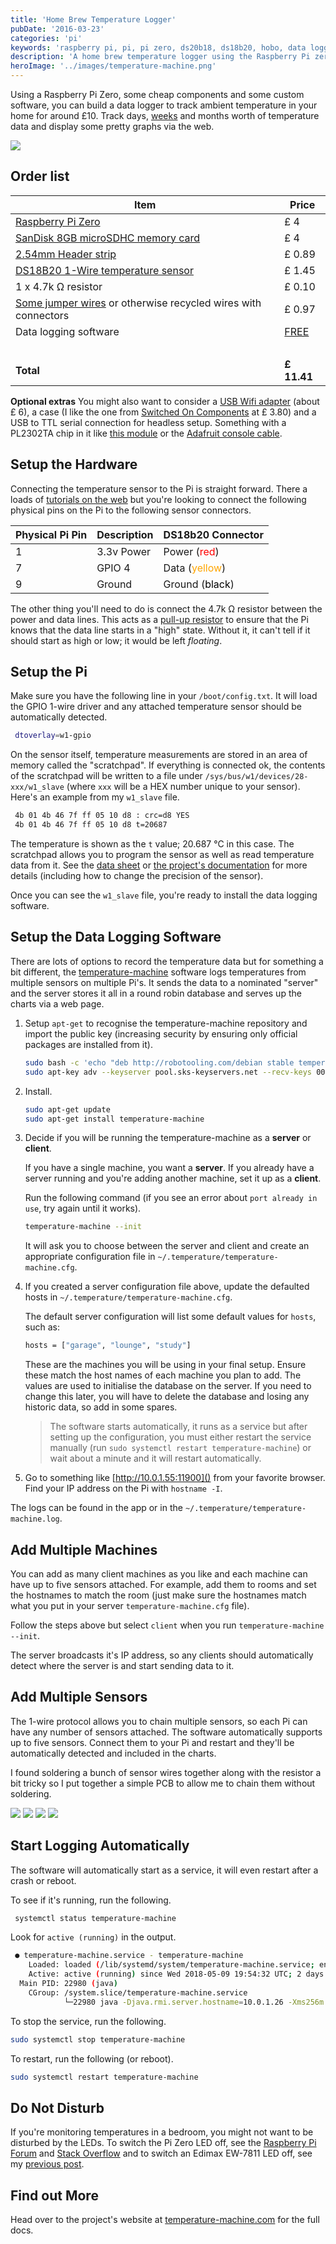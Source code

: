 ```yaml
---
title: 'Home Brew Temperature Logger'
pubDate: '2016-03-23'
categories: 'pi'
keywords: 'raspberry pi, pi, pi zero, ds20b18, ds18b20, hobo, data logger, temperature, arduino, scala'
description: 'A home brew temperature logger using the Raspberry Pi zero for around $10'
heroImage: '../images/temperature-machine.png'
---
```


Using a Raspberry Pi Zero, some cheap components and some custom software, you can build a data logger to track ambient temperature in your home for around £10. Track days, [weeks](../images/temperature-30-days.png) and months worth of temperature data and display some pretty graphs via the web.

![](../images/temperature-machine.png)

<!-- more -->

## Order list

| Item | Price |
|------|-------|
| [Raspberry Pi Zero](https://shop.pimoroni.com/products/raspberry-pi-zero) | £ 4
| [SanDisk 8GB microSDHC memory card](http://amzn.to/1T6zIc9) | £ 4
| [2.54mm Header strip](http://amzn.to/1pIKZ7m)  | £ 0.89
| [DS18B20 1-Wire temperature sensor](http://amzn.to/1RhmOHc)    | £ 1.45
| 1 x 4.7k Ω resistor | £ 0.10
| [Some jumper wires](http://amzn.to/1Rlrbj9) or otherwise recycled wires with connectors |    £ 0.97
| Data logging software | <span style="color:green;">[FREE](https://github.com/tobyweston/temperature-machine)</span>
| | &nbsp;
| **Total** | **£ 11.41**


**Optional extras** You might also want to consider a [USB Wifi adapter](http://amzn.to/1RhmTKQ) (about £ 6), a case (I like the one from [Switched On Components](https://socomponents.co.uk/shop/black-laser-cut-acrylic-raspberry-pi-zero-case-v2/) at £ 3.80) and a USB to TTL serial connection for headless setup. Something with a PL2302TA chip in it like [this module](http://amzn.to/1ZtRWoA) or the [Adafruit console cable](https://www.adafruit.com/product/954).


## Setup the Hardware

Connecting the temperature sensor to the Pi is straight forward. There a loads of [tutorials on the web](https://www.google.co.uk/search?btnG=1&pws=0&q=pi+ds18b20+tutorial) but you're looking to connect the following physical pins on the Pi to the following sensor connectors.

Physical Pi Pin | Description | DS18b20 Connector
----------------|-------------|--------
1 | 3.3v Power  | Power (<span style="color:red;">red</span>)
7 | GPIO 4      | Data (<span style="color:orange;">yellow</span>)
9 | Ground      | Ground (<span style="color:black;">black</span>)

The other thing you'll need to do is connect the 4.7k Ω resistor between the power and data lines. This acts as a [pull-up resistor](https://learn.sparkfun.com/tutorials/pull-up-resistors) to ensure that the Pi knows that the data line starts in a "high" state. Without it, it can't tell if it should start as high or low; it would be left _floating_.


## Setup the Pi

Make sure you have the following line in your `/boot/config.txt`. It will load the GPIO 1-wire driver and any attached temperature sensor should be automatically detected.

```bash
 dtoverlay=w1-gpio
```

On the sensor itself, temperature measurements are stored in an area of memory called the "scratchpad". If everything is connected ok, the contents of the scratchpad will be written to a file under `/sys/bus/w1/devices/28-xxx/w1_slave` (where `xxx` will be a HEX number unique to your sensor). Here's an example from my `w1_slave` file.

```bash
 4b 01 4b 46 7f ff 05 10 d8 : crc=d8 YES
 4b 01 4b 46 7f ff 05 10 d8 t=20687
```

The temperature is shown as the `t` value; 20.687 °C in this case. The scratchpad allows you to program the sensor as well as read temperature data from it. See the [data sheet](https://www.adafruit.com/datasheets/DS18B20.pdf) or [the project's documentation](http://temperature-machine.com/docs/ds18b20_sensor.html) for more details (including how to change the precision of the sensor).

Once you can see the `w1_slave` file, you're ready to install the data logging software.


## Setup the Data Logging Software

There are lots of options to record the temperature data but for something a bit different, the [temperature-machine](https://github.com/tobyweston/temperature-machine) software logs temperatures from multiple sensors on multiple Pi's. It sends the data to a nominated "server" and the server stores it all in a round robin database and serves up the charts via a web page.

1. Setup `apt-get` to recognise the temperature-machine repository and import the public key (increasing security by ensuring only official packages are installed from it).

    ``` bash
    sudo bash -c 'echo "deb http://robotooling.com/debian stable temperature-machine" >> /etc/apt/sources.list'
    sudo apt-key adv --keyserver pool.sks-keyservers.net --recv-keys 00258F48226612AE
    ```
    
1. Install. 

    ```bash
    sudo apt-get update
    sudo apt-get install temperature-machine
    ```

1. Decide if you will be running the temperature-machine as a **server** or **client**.

    If you have a single machine, you want a **server**. If you already have a server running and you're adding another machine, set it up as a **client**.

    Run the following command (if you see an error about `port already in use`, try again until it works).
    
    ```bash
    temperature-machine --init
    ```
    
    It will ask you to choose between the server and client and create an appropriate configuration file in `~/.temperature/temperature-machine.cfg`.

1. If you created a server configuration file above, update the defaulted hosts in `~/.temperature/temperature-machine.cfg`.

    The default server configuration will list some default values for `hosts`, such as:

    ```bash
    hosts = ["garage", "lounge", "study"]
    ```

    These are the machines you will be using in your final setup. <span class="bg-warning">Ensure these match the host names of each machine you plan to add</span>. The values are used to initialise the database on the server. If you need to change this later, you will have to delete the database and losing any historic data, so add in some spares.

    > The software starts automatically, it runs as a service but after setting up the configuration, you must either restart the service manually (run <code>sudo systemctl restart temperature-machine</code>) or wait about a minute and it will restart automatically.
    >
    
1. Go to something like [http://10.0.1.55:11900]() from your favorite browser. Find your IP address on the Pi with `hostname -I`.

The logs can be found in the app or in the `~/.temperature/temperature-machine.log`.


## Add Multiple Machines

You can add as many client machines as you like and each machine can have up to five sensors attached. For example, add them to rooms and set the hostnames to match the room (just make sure the hostnames match what you put in your server `temperature-machine.cfg` file).

Follow the steps above but select `client` when you run `temperature-machine --init`.

The server broadcasts it's IP address, so any clients should automatically detect where the server is and start sending data to it.


## Add Multiple Sensors

The 1-wire protocol allows you to chain multiple sensors, so each Pi can have any number of sensors attached. The software automatically supports up to five sensors. Connect them to your Pi and restart and they'll be automatically detected and included in the charts.

I found soldering a bunch of sensor wires together along with the resistor a bit tricky so I put together a simple PCB to allow me to chain them without soldering.

<!-- was 266 200 --> 
![](../images/temperature-machine-add-on-1.png) ![](../images/temperature-machine-add-on-2.png) ![](../images/temperature-machine-add-on-3.png) ![](../images/temperature-machine-add-on-7.png)



## Start Logging Automatically

The software will automatically start as a service, it will even restart after a crash or reboot.

To see if it's running, run the following.

```bash
 systemctl status temperature-machine
```

Look for `active (running)` in the output.

```bash
 ● temperature-machine.service - temperature-machine
    Loaded: loaded (/lib/systemd/system/temperature-machine.service; enabled; vendor preset: enabled)
    Active: active (running) since Wed 2018-05-09 19:54:32 UTC; 2 days ago
  Main PID: 22980 (java)
    CGroup: /system.slice/temperature-machine.service
            └─22980 java -Djava.rmi.server.hostname=10.0.1.26 -Xms256m -Xmx512m ...
```

To stop the service, run the following.

```bash
sudo systemctl stop temperature-machine
```

To restart, run the following (or reboot).

```bash
sudo systemctl restart temperature-machine
```

## Do Not Disturb

If you're monitoring temperatures in a bedroom, you might not want to be disturbed by the LEDs. To switch the Pi Zero LED off, see the [Raspberry Pi Forum](https://www.raspberrypi.org/forums/viewtopic.php?f=29&t=127336) and [Stack Overflow](http://raspberrypi.stackexchange.com/questions/40559/disable-leds-pi-zero?noredirect=1#comment57599_40559) and to switch an Edimax EW-7811 LED off, see my [previous post](/blog/2016/01/06/disable-led-for-edimax/).

## Find out More

Head over to the project's website at [temperature-machine.com](http://temperature-machine.com/docs) for the full docs.